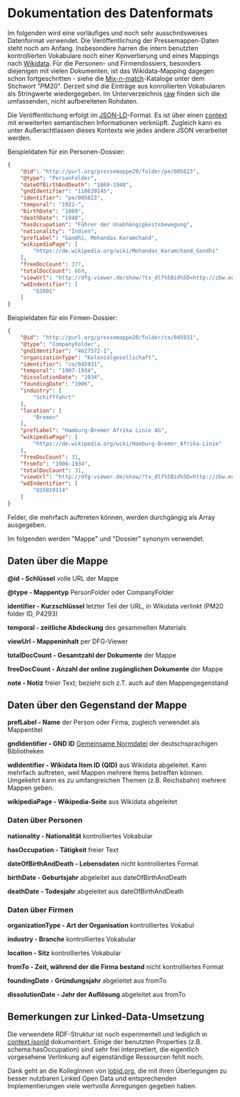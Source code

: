 # Dokumentation des Datenformats

Im folgenden wird eine vorläufiges und noch sehr ausschnitsweises Datenformat
verwendet. Die Veröffentlichung der Pressemappen-Daten steht noch am Anfang.
Insbesondere harren die intern benutzten kontrollierten Vokabulare noch einer
Konvertierung und eines Mappings nach [Wikidata](http://www.wikidata.org). Für
die Personen- und Firmendossiers, besonders diejenigen mit vielen Dokumenten,
ist das Wikidata-Mapping dagegen schon fortgeschritten - siehe die
[Mix-n-match](https://tools.wmflabs.org/mix-n-match/#/)-Kataloge unter dem
Stichwort "PM20". Derzeit sind die Einträge aus konrollierten Vokabularen als
Stringwerte wiedergegeben. Im Unterverzeichnis [raw](./raw) finden sich die
umfassenden, nicht aufbereiteten Rohdaten.

Die Veröffentlichung erfolgt im [JSON-LD](https://json-ld.org/)-Format. Es ist
über einen [context](./context.jsonld) mit erweiterten semantischen Informationen
verknüpft. Zugleich kann es unter Außerachtlassen dieses Kontexts wie jedes
andere JSON verarbeitet werden.

Beispieldaten für ein Personen-Dossier:

```json
{
    "@id": "http://purl.org/pressemappe20/folder/pe/005823",
    "@type": "PersonFolder",
    "dateOfBirthAndDeath": "1869-1948",
    "gndIdentifier": "118639145",
    "identifier": "pe/005823",
    "temporal": "1922-",
    "birthDate": "1869",
    "deathDate": "1948",
    "hasOccupation": "Führer der Unabhängigkeitsbewegung",
    "nationality": "Indien",
    "prefLabel": "Gandhi, Mohandas Karamchand",
    "wikipediaPage": [
        "https://de.wikipedia.org/wiki/Mohandas_Karamchand_Gandhi"
    ],
    "freeDocCount": 377,
    "totalDocCount": 669,
    "viewUrl": "http://dfg-viewer.de/show/?tx_dlf%5Bid%5D=http://zbw.eu/beta/pm20mets/pe/0058xx/005823.xml",
    "wdIndentifier": [
        "Q1001"
    ]
}
```

Beispieldaten für ein Firmen-Dossier:

```json
{
    "@id": "http://purl.org/pressemappe20/folder/co/045931",
    "@type": "CompanyFolder",
    "gndIdentifier": "4627572-1",
    "organizationType": "Kolonialgesellschaft",
    "identifier": "co/045931",
    "temporal": "1907-1934",
    "dissolutionDate": "1934",
    "foundingDate": "1906",
    "industry": [
        "Schifffahrt"
    ],
    "location": [
        "Bremen"
    ],
    "prefLabel": "Hamburg-Bremer Afrika Linie AG",
    "wikipediaPage": [
        "https://de.wikipedia.org/wiki/Hamburg-Bremer_Afrika-Linie"
    ],
    "freeDocCount": 31,
    "fromTo": "1906-1934",
    "totalDocCount": 31,
    "viewUrl": "http://dfg-viewer.de/show/?tx_dlf%5Bid%5D=http://zbw.eu/beta/pm20mets/co/0459xx/045931.xml",
    "wdIndentifier": [
        "Q15819114"
    ]
}
```
Felder, die mehrfach auftrreten können, werden durchgängig als Array ausgegeben. 

Im folgenden werden "Mappe" und "Dossier" synonym verwendet.


## Daten über die Mappe

**@id - Schlüssel** volle URL der Mappe

**@type - Mappentyp** PersonFolder oder CompanyFolder

**identifier - Kurzschlüssel** letzter Teil der URL, in Wikidata verlinkt (PM20
folder ID, P4293)

**temporal - zeitliche Abdeckung** des gesammelten Materials

**viewUrl - Mappeninhalt** per DFG-Viewer

**totalDocCount - Gesamtzahl der Dokumente** der Mappe

**freeDocCount - Anzahl der online zugänglichen Dokumente** der Mappe

**note - Notiz** freier Text; bezieht sich z.T. auch auf den Mappengegenstand



## Daten über den Gegenstand der Mappe

**prefLabel - Name** der Person oder Firma, zugleich verwendet als Mappentitel

**gndIdentifier - GND ID** [Gemeinsame
Normdatei](https://de.wikipedia.org/wiki/Gemeinsame_Normdatei) der
deutschsprachigen Bibliotheken

**wdIdentifier - Wikidata Item ID (QID)** aus Wikidata abgeleitet. Kann
mehrfach auftreten, weil Mappen mehrere Items betreffen können. Umgekehrt kann
es zu umfangreichen Themen (z.B. Reichsbahn) mehrere Mappen geben.

**wikipediaPage - Wikipedia-Seite** aus Wikidata abgeleitet


### Daten über Personen

**nationality - Nationalität** kontrolliertes Vokabular

**hasOccupation - Tätigkeit** freier Text

**dateOfBirthAndDeath - Lebensdaten** nicht kontrolliertes Format

**birthDate - Geburtsjahr** abgeleitet aus dateOfBirthAndDeath

**deathDate - Todesjahr** abgeleitet aus dateOfBirthAndDeath



### Daten über Firmen

**organizationType - Art der Organisation** kontrolliertes Vokabul

**industry - Branche** kontrolliertes Vokabular

**location - Sitz** kontrolliertes Vokabular

**fromTo - Zeit, während der die Firma bestand** nicht kontrolliertes Format

**foundingDate - Gründungsjahr** abgeleitet aus fromTo

**dissolutionDate - Jahr der Auflösung** abgeleitet aus fromTo


## Bemerkungen zur Linked-Data-Umsetzung

Die verwendete RDF-Struktur ist noch experimentell und lediglich in
[context.jsonld](./context.jsonld) dokumentiert. Einige der benutzten
Properties (z.B. schema:hasOccupation) sind sehr frei interpretiert, die
eigentlich vorgesehene Verlinkung auf eigenständige Ressourcen fehlt noch.

Dank geht an die KollegInnen von [lobid.org](http://lobid.org), die mit ihren
Überlegungen zu besser nutzbaren Linked Open Data und entsprechenden
Implementierungen viele wertvolle Anregungen gegeben haben.

